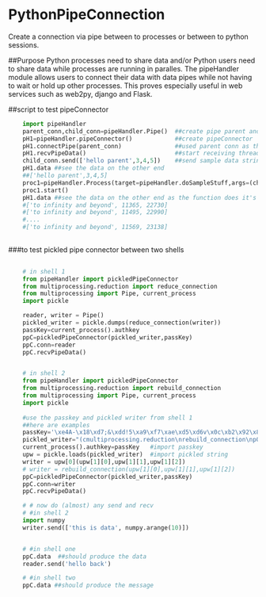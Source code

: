 # PythonPipeConnection
Create a connection via pipe between to processes or between to python sessions. 

##Purpose
Python processes need to share data and/or Python users need to share data while processes are running in paralles.  The pipeHandler module allows users to connect their data with data pipes while not having to wait or hold up other processes.  This proves especially useful in web services such as web2py, django and Flask.

##script to test pipeConnector
```python
    import pipeHandler
    parent_conn,child_conn=pipeHandler.Pipe()  ##create pipe parent and child
    pH1=pipeHandler.pipeConnector()            ##create pipeConnector
    pH1.connectPipe(parent_conn)               ##used parent conn as the pipe connection for pipeConnector
    pH1.recvPipeData()                         ##start receiving thread
    child_conn.send(['hello parent',3,4,5])    ##send sample data string
    pH1.data ##see the data on the other end 
    ##['hello parent',3,4,5]
    proc1=pipeHandler.Process(target=pipeHandler.doSampleStuff,args=(child_conn,))
    proc1.start()
    pH1.data ##see the data on the other end as the function does it's thing
    #['to infinity and beyond', 11365, 22730]
    #['to infinity and beyond', 11495, 22990]
    #....
    #['to infinity and beyond', 11569, 23138]
    


```
###to test pickled pipe connector between two shells
```python
    
    # in shell 1
    from pipeHandler import pickledPipeConnector
    from multiprocessing.reduction import reduce_connection
    from multiprocessing import Pipe, current_process
    import pickle

    reader, writer = Pipe()
    pickled_writer = pickle.dumps(reduce_connection(writer))
    passKey=current_process().authkey
    ppC=pickledPipeConnector(pickled_writer,passKey)
    ppC.conn=reader
    ppC.recvPipeData()


    # in shell 2
    from pipeHandler import pickledPipeConnector
    from multiprocessing.reduction import rebuild_connection
    from multiprocessing import Pipe, current_process
    import pickle
    
    #use the passkey and pickled writer from shell 1
    ##here are examples
    passKey='\xe4A-\x18\xd7;&\xdd!5\xa9\xf7\xae\xd5\xd6v\x0c\xb2\x92\x88\x1a\xb3.av\xde\x93s\xd0\x1f!\xf6'
    pickled_writer="(cmultiprocessing.reduction\nrebuild_connection\np0\n((S'/tmp/pymp-_rZWHC/listener-l6qouC'\np1\nI4\nI00\ntp2\nI01\nI01\ntp3\ntp4\n."
    current_process().authkey=passKey   #import passkey
    upw = pickle.loads(pickled_writer)  #import pickled string
    writer = upw[0](upw[1][0],upw[1][1],upw[1][2])
    # writer = rebuild_connection(upw[1][0],upw[1][1],upw[1][2])
    ppC=pickledPipeConnector(pickled_writer,passKey)
    ppC.conn=writer
    ppC.recvPipeData()

    # # now do (almost) any send and recv
    # #in shell 2
    import numpy
    writer.send(['this is data', numpy.arange(10)])


    # #in shell one
    ppC.data  ##should produce the data
    reader.send('hello back')

    # #in shell two
    ppC.data ##should produce the message

```

